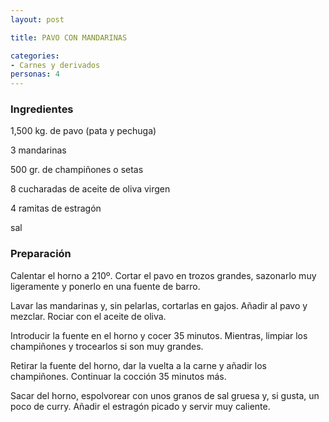```yaml
---
layout: post

title: PAVO CON MANDARINAS

categories:
- Carnes y derivados
personas: 4 
---
```

<h3>Ingredientes</h3>
1,500 kg. de pavo (pata y pechuga)

3 mandarinas

500 gr. de champiñones o setas

8 cucharadas de aceite de oliva virgen

4 ramitas de estragón

sal

<h3>Preparación</h3>
Calentar el horno a 210º. Cortar el pavo en trozos grandes, sazonarlo muy ligeramente y ponerlo en una fuente de barro.

Lavar las mandarinas y, sin pelarlas, cortarlas en gajos. Añadir al pavo y mezclar. Rociar con el aceite de oliva.

Introducir la fuente en el horno y cocer 35 minutos. Mientras, limpiar los champiñones y trocearlos si son muy grandes.

Retirar la fuente del horno, dar la vuelta a la carne y añadir los champiñones. Continuar la cocción 35 minutos más.

Sacar del horno, espolvorear con unos granos de sal gruesa y, si gusta, un poco de curry. Añadir el estragón picado y servir muy caliente.